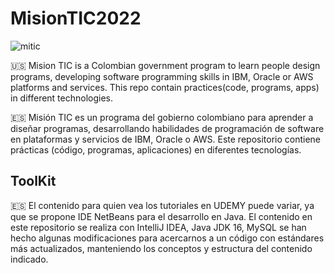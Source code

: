 # MisionTIC2022
![mitic](https://user-images.githubusercontent.com/121758322/210383274-34c33f43-de5d-483c-bde6-ed6b33f4ccff.png)

🇺🇸 Mision TIC is a Colombian government program to learn people design programs, developing software programming skills in IBM, Oracle or AWS platforms and services. This repo contain practices(code, programs, apps) in different technologies.

🇪🇸 Misión TIC es un programa del gobierno colombiano para aprender a diseñar programas, desarrollando habilidades de programación de software en plataformas y servicios de IBM, Oracle o AWS. Este repositorio contiene prácticas (código, programas, aplicaciones) en diferentes tecnologías.

## ToolKit
🇪🇸 El contenido para quien vea los tutoriales en UDEMY puede variar, ya que se propone IDE NetBeans para el desarrollo en Java. El contenido en este repositorio se realiza con IntelliJ IDEA, Java JDK 16, MySQL se han hecho algunas modificaciones para acercarnos a un código con estándares más actualizados, manteniendo los conceptos y estructura del contenido indicado.
